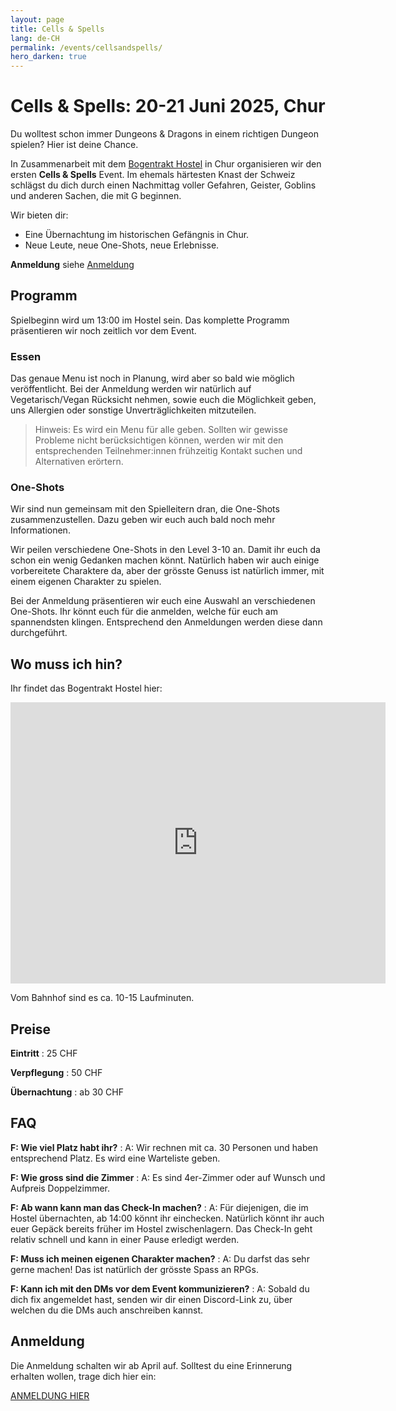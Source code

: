 ```yaml
---
layout: page
title: Cells & Spells
lang: de-CH
permalink: /events/cellsandspells/
hero_darken: true
---
```


# Cells & Spells: 20-21 Juni 2025, Chur

Du wolltest schon immer Dungeons & Dragons in einem richtigen Dungeon spielen? Hier ist deine Chance.

In Zusammenarbeit mit dem [Bogentrakt Hostel](https://www.bogentrakt.ch/) in Chur organisieren wir den ersten **Cells & Spells** Event. Im ehemals härtesten Knast der Schweiz schlägst du dich durch einen Nachmittag voller Gefahren, Geister, Goblins und anderen Sachen, die mit G beginnen.

Wir bieten dir:

- Eine Übernachtung im historischen Gefängnis in Chur.
- Neue Leute, neue One-Shots, neue Erlebnisse.

**Anmeldung** siehe [Anmeldung](#anmeldung)

## Programm

Spielbeginn wird um 13:00 im Hostel sein. Das komplette Programm präsentieren wir noch zeitlich vor dem Event.

### Essen

Das genaue Menu ist noch in Planung, wird aber so bald wie möglich veröffentlicht. Bei der Anmeldung werden wir natürlich auf Vegetarisch/Vegan Rücksicht nehmen, sowie euch die Möglichkeit geben, uns Allergien oder sonstige Unverträglichkeiten mitzuteilen.

> Hinweis: Es wird ein Menu für alle geben. Sollten wir gewisse Probleme nicht berücksichtigen können, werden wir mit den entsprechenden Teilnehmer:innen frühzeitig Kontakt suchen und Alternativen erörtern.

### One-Shots

Wir sind nun gemeinsam mit den Spielleitern dran, die One-Shots zusammenzustellen. Dazu geben wir euch auch bald noch mehr Informationen.

Wir peilen verschiedene One-Shots in den Level 3-10 an. Damit ihr euch da schon ein wenig Gedanken machen könnt. Natürlich haben wir auch einige vorbereitete Charaktere da, aber der grösste Genuss ist natürlich immer, mit einem eigenen Charakter zu spielen.

Bei der Anmeldung präsentieren wir euch eine Auswahl an verschiedenen One-Shots. Ihr könnt euch für die anmelden, welche für euch am spannendsten klingen. Entsprechend den Anmeldungen werden diese dann durchgeführt.

## Wo muss ich hin?

Ihr findet das Bogentrakt Hostel hier:

<iframe src="https://www.google.com/maps/embed?pb=!1m18!1m12!1m3!1d678.5411634009714!2d9.534053037393207!3d46.84904634796565!2m3!1f0!2f0!3f0!3m2!1i1024!2i768!4f13.1!3m3!1m2!1s0x4784c7c7e13f4cef%3A0xea89ab6dcb983273!2sBogentrakt!5e0!3m2!1sde!2sch!4v1728415404319!5m2!1sde!2sch" width="600" height="450" style="border:0;" allowfullscreen="" loading="lazy" referrerpolicy="no-referrer-when-downgrade"></iframe>

Vom Bahnhof sind es ca. 10-15 Laufminuten.

## Preise

**Eintritt**
: 25 CHF

**Verpflegung**
: 50 CHF

**Übernachtung**
: ab 30 CHF

## FAQ

**F: Wie viel Platz habt ihr?**
: A: Wir rechnen mit ca. 30 Personen und haben entsprechend Platz. Es wird eine Warteliste geben.

**F: Wie gross sind die Zimmer**
: A: Es sind 4er-Zimmer oder auf Wunsch und Aufpreis Doppelzimmer.

**F: Ab wann kann man das Check-In machen?**
: A: Für diejenigen, die im Hostel übernachten, ab 14:00 könnt ihr einchecken. Natürlich könnt ihr auch euer Gepäck bereits früher im Hostel zwischenlagern. Das Check-In geht relativ schnell und kann in einer Pause erledigt werden.

**F: Muss ich meinen eigenen Charakter machen?**
: A: Du darfst das sehr gerne machen! Das ist natürlich der grösste Spass an RPGs.

**F: Kann ich mit den DMs vor dem Event kommunizieren?**
: A: Sobald du dich fix angemeldet hast, senden wir dir einen Discord-Link zu, über welchen du die DMs auch anschreiben kannst.

## Anmeldung

Die Anmeldung schalten wir ab April auf. Solltest du eine Erinnerung erhalten wollen, trage dich hier ein:

[ANMELDUNG HIER](https://forms.gle/1zBZVqj7RAnAe31F8)